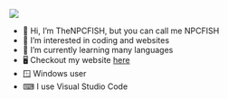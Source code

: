 <img src="https://mysnow.org/npcfish.png"><br>
- 👋 Hi, I’m TheNPCFISH, but you can call me NPCFISH
- 👀 I’m interested in coding and websites
- 🌱 I’m currently learning many languages
- 🖥️ Checkout my website [here](https://mysnow.org)
- 🪟 Windows user
- ⌨ I use Visual Studio Code
